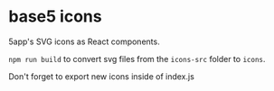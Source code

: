 # base5 icons

5app's SVG icons as React components.

`npm run build` to convert svg files from the `icons-src` folder to `icons`.

Don't forget to export new icons inside of index.js

